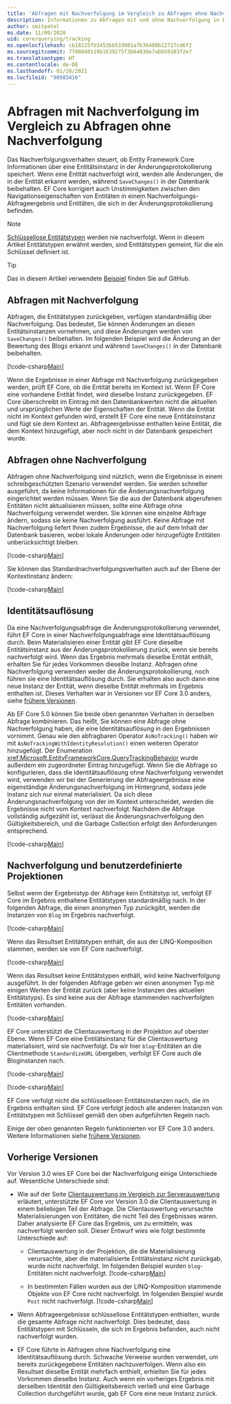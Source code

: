 ```yaml
---
title: 'Abfragen mit Nachverfolgung im Vergleich zu Abfragen ohne Nachverfolgung: EF Core'
description: Informationen zu Abfragen mit und ohne Nachverfolgung in Entity Framework Core
author: smitpatel
ms.date: 11/09/2020
uid: core/querying/tracking
ms.openlocfilehash: cb18125fb3453bb533981afb36480b12727cd6f2
ms.sourcegitcommit: 7700840119b1639275f3b64836e7abb59103f2e7
ms.translationtype: HT
ms.contentlocale: de-DE
ms.lasthandoff: 01/28/2021
ms.locfileid: "98983416"
---
```

# <a name="tracking-vs-no-tracking-queries"></a>Abfragen mit Nachverfolgung im Vergleich zu Abfragen ohne Nachverfolgung

Das Nachverfolgungsverhalten steuert, ob Entity Framework Core Informationen über eine Entitätsinstanz in der Änderungsprotokollierung speichert. Wenn eine Entität nachverfolgt wird, werden alle Änderungen, die in der Entität erkannt werden, während `SaveChanges()` in der Datenbank beibehalten. EF Core korrigiert auch Unstimmigkeiten zwischen den Navigationseigenschaften von Entitäten in einem Nachverfolgungs-Abfrageergebnis und Entitäten, die sich in der Änderungsprotokollierung befinden.

> [!NOTE]
> [Schlüssellose Entitätstypen](xref:core/modeling/keyless-entity-types) werden nie nachverfolgt. Wenn in diesem Artikel Entitätstypen erwähnt werden, sind Entitätstypen gemeint, für die ein Schlüssel definiert ist.

> [!TIP]
> Das in diesem Artikel verwendete [Beispiel](https://github.com/dotnet/EntityFramework.Docs/tree/master/samples/core/Querying/Tracking) finden Sie auf GitHub.

## <a name="tracking-queries"></a>Abfragen mit Nachverfolgung

Abfragen, die Entitätstypen zurückgeben, verfügen standardmäßig über Nachverfolgung. Das bedeutet, Sie können Änderungen an diesen Entitätsinstanzen vornehmen, und diese Änderungen werden von `SaveChanges()` beibehalten. Im folgenden Beispiel wird die Änderung an der Bewertung des Blogs erkannt und während `SaveChanges()` in der Datenbank beibehalten.

[!code-csharp[Main](../../../samples/core/Querying/Tracking/Program.cs#Tracking)]

Wenn die Ergebnisse in einer Abfrage mit Nachverfolgung zurückgegeben werden, prüft EF Core, ob die Entität bereits im Kontext ist. Wenn EF Core eine vorhandene Entität findet, wird dieselbe Instanz zurückgegeben. EF Core überschreibt im Eintrag mit den Datenbankwerten nicht die aktuellen und ursprünglichen Werte der Eigenschaften der Entität. Wenn die Entität nicht im Kontext gefunden wird, erstellt EF Core eine neue Entitätsinstanz und fügt sie dem Kontext an. Abfrageergebnisse enthalten keine Entität, die dem Kontext hinzugefügt, aber noch nicht in der Datenbank gespeichert wurde.

## <a name="no-tracking-queries"></a>Abfragen ohne Nachverfolgung

Abfragen ohne Nachverfolgung sind nützlich, wenn die Ergebnisse in einem schreibgeschützten Szenario verwendet werden. Sie werden schneller ausgeführt, da keine Informationen für die Änderungsnachverfolgung eingerichtet werden müssen. Wenn Sie die aus der Datenbank abgerufenen Entitäten nicht aktualisieren müssen, sollte eine Abfrage ohne Nachverfolgung verwendet werden. Sie können eine einzelne Abfrage ändern, sodass sie keine Nachverfolgung ausführt. Keine Abfrage mit Nachverfolgung liefert Ihnen zudem Ergebnisse, die auf dem Inhalt der Datenbank basieren, wobei lokale Änderungen oder hinzugefügte Entitäten unberücksichtigt bleiben.

[!code-csharp[Main](../../../samples/core/Querying/Tracking/Program.cs#NoTracking)]

Sie können das Standardnachverfolgungsverhalten auch auf der Ebene der Kontextinstanz ändern:

[!code-csharp[Main](../../../samples/core/Querying/Tracking/Program.cs#ContextDefaultTrackingBehavior)]

## <a name="identity-resolution"></a>Identitätsauflösung

Da eine Nachverfolgungsabfrage die Änderungsprotokollierung verwendet, führt EF Core in einer Nachverfolgungsabfrage eine Identitätsauflösung durch. Beim Materialisieren einer Entität gibt EF Core dieselbe Entitätsinstanz aus der Änderungsprotokollierung zurück, wenn sie bereits nachverfolgt wird. Wenn das Ergebnis mehrmals dieselbe Entität enthält, erhalten Sie für jedes Vorkommen dieselbe Instanz. Abfragen ohne Nachverfolgung verwenden weder die Änderungsprotokollierung, noch führen sie eine Identitätsauflösung durch. Sie erhalten also auch dann eine neue Instanz der Entität, wenn dieselbe Entität mehrmals im Ergebnis enthalten ist. Dieses Verhalten war in Versionen vor EF Core 3.0 anders, siehe [frühere Versionen](#previous-versions).

Ab EF Core 5.0 können Sie beide oben genannten Verhalten in derselben Abfrage kombinieren. Das heißt, Sie können eine Abfrage ohne Nachverfolgung haben, die eine Identitätsauflösung in den Ergebnissen vornimmt. Genau wie den abfragbaren Operator `AsNoTracking()` haben wir mit `AsNoTrackingWithIdentityResolution()` einen weiteren Operator hinzugefügt. Der Enumeration <xref:Microsoft.EntityFrameworkCore.QueryTrackingBehavior> wurde außerdem ein zugeordneter Eintrag hinzugefügt. Wenn Sie die Abfrage so konfigurieren, dass die Identitätsauflösung ohne Nachverfolgung verwendet wird, verwenden wir bei der Generierung der Abfrageergebnisse eine eigenständige Änderungsnachverfolgung im Hintergrund, sodass jede Instanz sich nur einmal materialisiert. Da sich diese Änderungsnachverfolgung von der im Kontext unterscheidet, werden die Ergebnisse nicht vom Kontext nachverfolgt. Nachdem die Abfrage vollständig aufgezählt ist, verlässt die Änderungsnachverfolgung den Gültigkeitsbereich, und die Garbage Collection erfolgt den Anforderungen entsprechend.

[!code-csharp[Main](../../../samples/core/Querying/Tracking/Program.cs#NoTrackingWithIdentityResolution)]

## <a name="tracking-and-custom-projections"></a>Nachverfolgung und benutzerdefinierte Projektionen

Selbst wenn der Ergebnistyp der Abfrage kein Entitätstyp ist, verfolgt EF Core im Ergebnis enthaltene Entitätstypen standardmäßig nach. In der folgenden Abfrage, die einen anonymen Typ zurückgibt, werden die Instanzen von `Blog` im Ergebnis nachverfolgt.

[!code-csharp[Main](../../../samples/core/Querying/Tracking/Program.cs#CustomProjection1)]

Wenn das Resultset Entitätstypen enthält, die aus der LINQ-Komposition stammen, werden sie von EF Core nachverfolgt.

[!code-csharp[Main](../../../samples/core/Querying/Tracking/Program.cs#CustomProjection2)]

Wenn das Resultset keine Entitätstypen enthält, wird keine Nachverfolgung ausgeführt. In der folgenden Abfrage geben wir einen anonymen Typ mit einigen Werten der Entität zurück (aber keine Instanzen des aktuellen Entitätstyps). Es sind keine aus der Abfrage stammenden nachverfolgten Entitäten vorhanden.

[!code-csharp[Main](../../../samples/core/Querying/Tracking/Program.cs#CustomProjection3)]

 EF Core unterstützt die Clientauswertung in der Projektion auf oberster Ebene. Wenn EF Core eine Entitätsinstanz für die Clientauswertung materialisiert, wird sie nachverfolgt. Da wir hier `blog`-Entitäten an die Clientmethode `StandardizeURL` übergeben, verfolgt EF Core auch die Bloginstanzen nach.

[!code-csharp[Main](../../../samples/core/Querying/Tracking/Program.cs#ClientProjection)]

[!code-csharp[Main](../../../samples/core/Querying/Tracking/Program.cs#ClientMethod)]

EF Core verfolgt nicht die schlüssellosen Entitätsinstanzen nach, die im Ergebnis enthalten sind. EF Core verfolgt jedoch alle anderen Instanzen von Entitätstypen mit Schlüssel gemäß den oben aufgeführten Regeln nach.

Einige der oben genannten Regeln funktionierten vor EF Core 3.0 anders. Weitere Informationen siehe [frühere Versionen](#previous-versions).

## <a name="previous-versions"></a>Vorherige Versionen

Vor Version 3.0 wies EF Core bei der Nachverfolgung einige Unterschiede auf. Wesentliche Unterschiede sind:

- Wie auf der Seite [Clientauswertung im Vergleich zur Serverauswertung](xref:core/querying/client-eval) erläutert, unterstützte EF Core vor Version 3.0 die Clientauswertung in einem beliebigen Teil der Abfrage. Die Clientauswertung verursachte Materialisierungen von Entitäten, die nicht Teil des Ergebnisses waren. Daher analysierte EF Core das Ergebnis, um zu ermitteln, was nachverfolgt werden soll. Dieser Entwurf wies wie folgt bestimmte Unterschiede auf:
  - Clientauswertung in der Projektion, die die Materialisierung verursachte, aber die materialisierte Entitätsinstanz nicht zurückgab, wurde nicht nachverfolgt. Im folgenden Beispiel wurden `blog`-Entitäten nicht nachverfolgt.
    [!code-csharp[Main](../../../samples/core/Querying/Tracking/Program.cs#ClientProjection)]

  - In bestimmten Fällen wurden aus der LINQ-Komposition stammende Objekte von EF Core nicht nachverfolgt. Im folgenden Beispiel wurde `Post` nicht nachverfolgt.
    [!code-csharp[Main](../../../samples/core/Querying/Tracking/Program.cs#CustomProjection2)]

- Wenn Abfrageergebnisse schlüssellose Entitätstypen enthielten, wurde die gesamte Abfrage nicht nachverfolgt. Dies bedeutet, dass Entitätstypen mit Schlüsseln, die sich im Ergebnis befanden, auch nicht nachverfolgt wurden.
- EF Core führte in Abfragen ohne Nachverfolgung eine Identitätsauflösung durch. Schwache Verweise wurden verwendet, um bereits zurückgegebene Entitäten nachzuverfolgen. Wenn also ein Resultset dieselbe Entität mehrfach enthielt, erhielten Sie für jedes Vorkommen dieselbe Instanz. Auch wenn ein vorheriges Ergebnis mit derselben Identität den Gültigkeitsbereich verließ und eine Garbage Collection durchgeführt wurde, gab EF Core eine neue Instanz zurück.
